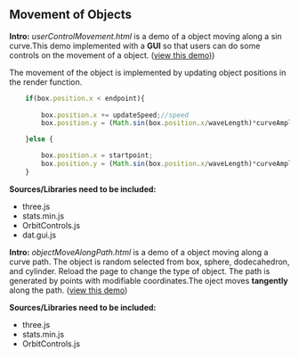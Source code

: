 Movement of Objects
-----
**Intro:**  *userControlMovement.html* is a demo of a object moving along a sin curve.This demo implemented with a **GUI** so that users can do some controls on the movement of a object. ([view this demo)](https://yiic.github.io/my-three.js-projects/objectMovement/userControlMovement.html))

The movement of the object is implemented by updating object positions in the render function. 

```js
    if(box.position.x < endpoint){
         
        box.position.x += updateSpeed;//speed
        box.position.y = (Math.sin(box.position.x/waveLength)*curveAmplitude);

    }else {

        box.position.x = startpoint;
        box.position.y = (Math.sin(box.position.x/waveLength)*curveAmplitude);
    }

```


**Sources/Libraries need to be included:**
- three.js
- stats.min.js
- OrbitControls.js
- dat.gui.js


**Intro:**  *objectMoveAlongPath.html* is a demo of a object moving along a curve path. The object is random selected from box, sphere, dodecahedron, and cylinder. Reload the page to change the type of object. The path is generated by points with modifiable coordinates.The oject moves **tangently** along the path. ([view this demo](https://yiic.github.io/my-three.js-projects/objectMovement/objectMoveAlongPath.html))

**Sources/Libraries need to be included:**
- three.js
- stats.min.js
- OrbitControls.js

